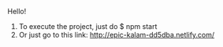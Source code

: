 Hello! 


1. To execute the project, just do $ npm start
2. Or just go to this link: http://epic-kalam-dd5dba.netlify.com/

